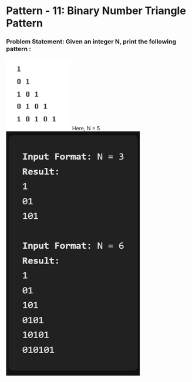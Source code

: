 # Pattern - 11: Binary Number Triangle Pattern

### Problem Statement: Given an integer N, print the following pattern : 

<img src="../assets/Pic-21.png" />
Here, N = 5

<img src="../assets/Pic-22.png" />